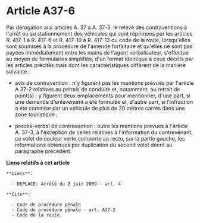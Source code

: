 # Article A37-6

Par dérogation aux articles A. 37 à A. 37-3, le relevé des contraventions à l'arrêt ou au stationnement des véhicules qui
sont réprimées par les articles R. 417-1 à R. 417-6 et R. 417-10 à R. 417-13 du code de la route, lorsqu'elles sont soumises
à la procédure de l'amende forfaitaire et qu'elles ne sont pas payées immédiatement entre les mains de l'agent verbalisateur,
s'effectue au moyen de formulaires simplifiés, d'un format identique à ceux décrits par les articles précités mais dont les
caractéristiques diffèrent de la manière suivante :

- avis de contravention : n'y figurent pas les mentions prévues par l'article A 37-2 relatives au permis de conduire et,
notamment, au retrait de point(s) ; y figurent deux emplacements pour mentionner, d'une part, si une demande d'enlèvement a
été formulée et, d'autre part, si l'infraction a été commise par un véhicule de plus de 20 mètres carrés dans une zone
touristique ;

- procès-verbal de contravention : outre les mentions prévues à l'article A. 37-3, à l'exception de celles relatives à
l'information du contrevenant, ce volet de couleur verte comporte au recto, sur la partie gauche, les informations obtenues
par duplication du second volet décrit au paragraphe précédent.

**Liens relatifs à cet article**

	**Liens**:

	  - DEPLACE: Arrêté du 2 juin 2009 - art. 4

	**Cite**:

	  - Code de procédure pénale
	  - Code de procédure pénale - art. A37-2
	  - Code de la route.
